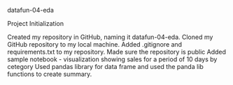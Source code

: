 datafun-04-eda

Project Initialization

Created my repository in GitHub, naming it datafun-04-eda.
Cloned my GitHub repository to my local machine.
Added .gitignore and requirements.txt to my repository.
Made sure the repository is public
Added sample notebook - visualization showing sales for a period of 10 days by cetegory
Used pandas library for data frame and used the panda lib functions to create summary.